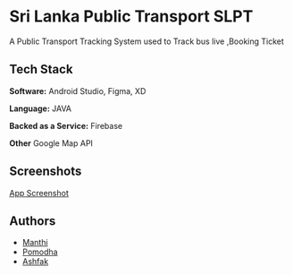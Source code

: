 # Sri Lanka Public Transport SLPT

A Public Transport Tracking System used to Track bus live ,Booking Ticket


## Tech Stack

**Software:** Android Studio, Figma, XD

**Language:** JAVA

**Backed as a Service:** Firebase

**Other** Google Map API


## Screenshots

[App Screenshot](https://drive.google.com/file/d/1mpZrko8qR7KLwY6v9ftefy9jQZnIKkQW/view?usp=sharing)


## Authors

- [Manthi](https://www.github.com/Manthi26)
- [Pomodha](https://www.github.com/Pomodha2001)
- [Ashfak](https://github.com/AshfakahamedMR)


